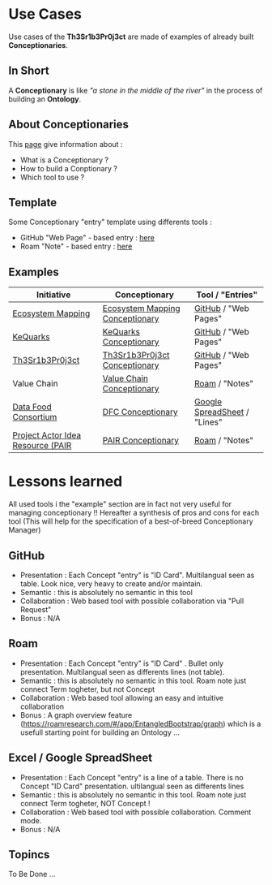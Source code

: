 Use Cases
==
Use cases of the __Th3Sr1b3Pr0j3ct__ are made of examples of already built __Conceptionaries__.

In Short
-
A __Conceptionary__ is like _"a stone in the middle of the river"_ in the process of building an __Ontology__.

About Conceptionaries
-
This <a href="https://github.com/iPlumb3r/BizApp-Spec-Methodo/blob/master/2_Deliverables/Conceptionary/ReadMe.md/">page</a> give information about :
* What is a Conceptionary ?
* How to build a Conptionary ?
* Which tool to use ?

Template
-
Some Conceptionary "entry" template using differents tools :
* GitHub "Web Page" - based entry : <a href="https://github.com/iPlumb3r/BizApp-Spec-Methodo/blob/master/Template/ConceptionaryEntry.md">here</a>
* Roam "Note" - based entry : <a href="https://roamresearch.com/#/app/EntangledBootstrap/page/1fZzExIam">here</a>

Examples
-
<table>
    <thead>
        <tr>
            <th>Initiative</th>
            <th>Conceptionary</th>
            <th>Tool / "Entries"</th>
        </tr>
    </thead>
    <tbody>
        <tr>
            <td><a href="https://github.com/iPlumb3r/EcosystemMapping">Ecosystem Mapping</a></td>
            <td><a href="https://github.com/iPlumb3r/EcosystemMapping/tree/master/1_Semantic/Conceptionary">Ecosystem Mapping Conceptionary</a></td>
            <td><a href="https://github.com/">GitHub</a> / "Web Pages"</td>
        </tr>
       <tr>
            <td><a href="https://github.com/iPlumb3r/KeQuarks">KeQuarks</a></td>
            <td><a href="https://github.com/iPlumb3r/KeQuarks/tree/master/1_Semantic/Conceptionary">KeQuarks Conceptionary</a></td>
            <td><a href="https://github.com/">GitHub</a> / "Web Pages"</td>
        </tr>
        <tr>
            <td><a href="https://github.com/iPlumb3r/Th3Sr1b3Pr0j3ct">Th3Sr1b3Pr0j3ct</a></td>
            <td><a href="https://github.com/iPlumb3r/Th3Sr1b3Pr0j3ct/tree/master/1_Semantic/Conceptionary">Th3Sr1b3Pr0j3ct Conceptionary</a></td>
            <td><a href="https://github.com/">GitHub</a> / "Web Pages"</td>
        </tr>
        <tr>
            <td>Value Chain</td>
            <td><a href="https://roamresearch.com/#/app/EntangledBootstrap/">Value Chain Conceptionary</a></td>
            <td><a href="https://roamresearch.com/">Roam</a> / "Notes"</td>
        </tr>
        <tr>
            <td><a href="http://datafoodconsortium.org/">Data Food Consortium</a></td>
            <td><a href="https://docs.google.com/spreadsheets/d/1RJIikiTnY8Nq_ymeYSxTl9refWfa-P9R1YyI8yE0YR4/">DFC Conceptionary</a></td>
            <td><a href="https://docs.google.com/spreadsheets/">Google SpreadSheet</a> / "Lines"</td>
        </tr>
        <tr>
            <td><a href="https://github.com/assemblee-virtuelle/pair">Project Actor Idea Resource (PAIR</a></td>
            <td><a href="https://roamresearch.com/#/app/pair">PAIR Conceptionary</a></td>
            <td><a href="https://roamresearch.com/">Roam</a> / "Notes"</td>
        </tr>
    </tbody>
</table>

Lessons learned
==
All used tools i the "example" section are in fact not very useful for managing conceptionary !!
Hereafter a synthesis of pros and cons for each tool
(This will help for the specification of a best-of-breed Conceptionary Manager)

GitHub
-
* Presentation : Each Concept "entry" is "ID Card". Multilangual seen as table. Look nice, very heavy to create and/or maintain.
* Semantic : this is absolutely no semantic in this tool
* Collaboration : Web based tool with possible collaboration via "Pull Request"
* Bonus : N/A

Roam
-
* Presentation : Each Concept "entry" is "ID Card" . Bullet only presentation. Multilangual seen as differents lines (not table).
* Semantic : this is absolutely no semantic in this tool. Roam note just connect Term togheter, but not Concept
* Collaboration :  Web based tool allowing an easy and intuitive collaboration
* Bonus : A graph overview feature (https://roamresearch.com/#/app/EntangledBootstrap/graph) which is a usefull starting point for building an Ontology ...



Excel / Google SpreadSheet
-
* Presentation : Each Concept "entry" is a line of a table. There is no Concept "ID Card" presentation. ultilangual seen as differents lines
* Semantic : this is absolutely no semantic in this tool. Roam note just connect Term togheter, NOT Concept !
* Collaboration : Web based tool with possible collaboration. Comment mode.
* Bonus : N/A

Topincs
-
To Be Done ...
